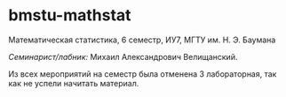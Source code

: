 # bmstu-mathstat
Математическая статистика, 6 семестр, ИУ7, МГТУ им. Н. Э. Баумана

*Семинарист/лабник:* Михаил Александрович Велищанский.

Из всех мероприятий на семестр была отменена 3 лабораторная, так как не успели начитать материал.
